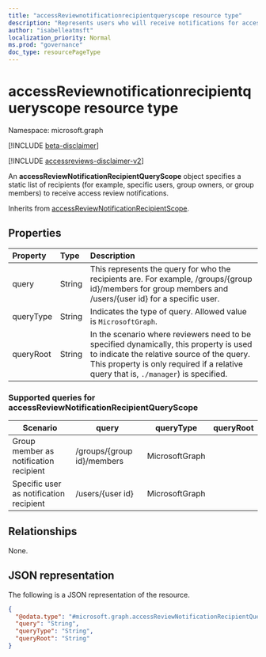 ```yaml
---
title: "accessReviewnotificationrecipientqueryscope resource type"
description: "Represents users who will receive notifications for access reviews."
author: "isabelleatmsft"
localization_priority: Normal
ms.prod: "governance"
doc_type: resourcePageType
---
```


# accessReviewnotificationrecipientqueryscope resource type

Namespace: microsoft.graph

[!INCLUDE [beta-disclaimer](../../includes/beta-disclaimer.md)]

[!INCLUDE [accessreviews-disclaimer-v2](../../includes/accessreviews-disclaimer-v2.md)]

An **accessReviewNotificationRecipientQueryScope** object specifies a static list of recipients (for example, specific users, group owners, or group members) to receive access review notifications.

Inherits from [accessReviewNotificationRecipientScope](../resources/accessreviewnotificationrecipientscope.md).

## Properties
| Property | Type | Description |
| :-------------------------| :---------- | :---------- |
| query | String | This represents the query for who the recipients are. For example, /groups/{group id}/members for group members and /users/{user id} for a specific user. |
| queryType | String | Indicates the type of query. Allowed value is `MicrosoftGraph`. |
| queryRoot | String | In the scenario where reviewers need to be specified dynamically, this property is used to indicate the relative source of the query. This property is only required if a relative query that is, `./manager`) is specified. |


### Supported queries for accessReviewNotificationRecipientQueryScope

|Scenario| query | queryType | queryRoot |
|--|--|--|--|
| Group member as notification recipient | /groups/{group id}/members |MicrosoftGraph||
| Specific user as notification recipient | /users/{user id} |MicrosoftGraph||

## Relationships
None.

## JSON representation
The following is a JSON representation of the resource.
<!-- {
  "blockType": "resource",
  "@odata.type": "microsoft.graph.accessReviewNotificationRecipientQueryScope"
}
-->
``` json
{
  "@odata.type": "#microsoft.graph.accessReviewNotificationRecipientQueryScope",
  "query": "String",
  "queryType": "String",
  "queryRoot": "String"
}
```
